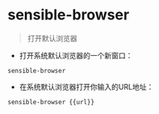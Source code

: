 # sensible-browser

> 打开默认浏览器

- 打开系统默认浏览器的一个新窗口：

`sensible-browser`

- 在系统默认浏览器打开你输入的URL地址：

`sensible-browser {{url}}`

[#]: contributors: ([潘潘]，[Cuzco])